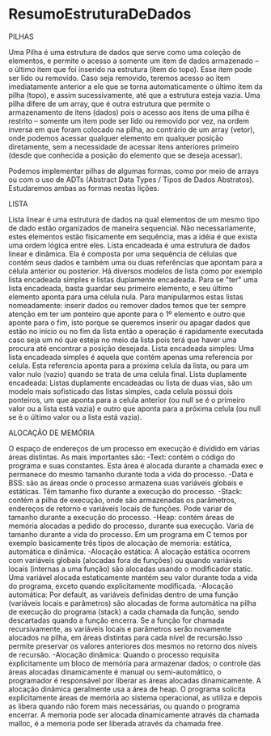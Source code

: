 # ResumoEstruturaDeDados


PILHAS

Uma Pilha é uma estrutura de dados que serve como uma coleção de elementos,  e permite o acesso a somente um item de dados armazenado – o último item que foi inserido na estrutura (item do topo). Esse item pode ser lido ou removido. Caso seja removido, teremos acesso ao item imediatamente anterior a ele que se torna automaticamente o último item da pilha (topo), e assim sucessivamente, até que a estrutura esteja vazia. 
Uma pilha difere de um array, que é outra estrutura que permite o armazenamento de itens (dados) pois o acesso aos itens de uma pilha é restrito – somente um item pode ser lido ou removido por vez, na ordem inversa em que foram colocado na pilha, ao contrário de um array (vetor), onde podemos acessar qualquer elemento em qualquer posição diretamente, sem a necessidade de acessar itens anteriores primeiro (desde que conhecida a posição do elemento que se deseja acessar).

Podemos implementar pilhas de algumas formas, como por meio de arrays ou com o uso de ADTs (Abstract Data Types / Tipos de Dados Abstratos). Estudaremos ambas as formas nestas lições.


LISTA

Lista linear é uma estrutura de dados na qual elementos de um mesmo tipo de dado estão organizados de maneira sequencial. Não necessariamente, estes elementos estão fisicamente em sequência, mas a idéia é que exista uma ordem lógica entre eles.
Lista encadeada é uma estrutura de dados linear e dinâmica. Ela é composta por uma sequência de células que contém seus dados e também uma ou duas referências que apontam para a célula anterior ou posterior. Há diversos modelos de lista como por exemplo lista encadeada simples e listas duplamente encadeada.
Para se "ter" uma lista encadeada, basta guardar seu primeiro elemento, e seu último elemento aponta para uma célula nula.
Para manipularmos estas listas nomeadamente: inserir dados ou remover dados temos que ter sempre atenção em ter um ponteiro que aponte para o 1º elemento e outro que aponte para o fim, isto porque se queremos inserir ou apagar dados que estão no inicio ou no fim da lista então a operação é rapidamente executada caso seja um nó que esteja no meio da lista pois terá que haver uma procura até encontrar a posição desejada.
Lista encadeada simples: Uma lista encadeada simples é aquela que contém apenas uma referencia por celula. Esta referencia aponta para a próxima celula da lista, ou para um valor nulo (vazio) quando se trata de uma celula final.
Lista duplamente encadeada: Listas duplamente encadeadas ou lista de duas vias, são um modelo mais sofisticado das listas simples, cada celula possui dois ponteiros, um que aponta para a celula anterior (ou null se é o primeiro valor ou a lista está vazia) e outro que aponta para a próxima celula (ou null se é o último valor ou a lista está vazia).

ALOCAÇÃO DE MEMÓRIA

O espaço de endereços de um processo em execução é dividido em várias áreas distintas. As mais importantes são:
-Text: contém o código do programa e suas constantes. Esta área é alocada durante a chamada exec e permanece do mesmo tamanho durante toda a vida do processo.
-Data e BSS: são as áreas onde o processo armazena suas variáveis globais e estáticas. Têm tamanho fixo durante a execução do processo.
-Stack: contém a pilha de execução, onde são armazenadas os parâmetros, endereços de retorno e variáveis locais de funções. Pode variar de tamanho durante a execução do processo.
-Heap: contém áreas de memória alocadas a pedido do processo, durante sua execução. Varia de tamanho durante a vida do processo.
Em um programa em C temos por exemplo basicamente três tipos de alocação de memoria: estática, automática e dinâmica.
-Alocação estática: 
  A alocação estática ocorrem com variáveis globais (alocadas fora de funções) ou quando variáveis locais (internas a uma função) são alocadas usando o modificador static. Uma variável alocada estaticamente mantém seu valor durante toda a vida do programa, exceto quando explicitamente modificada.
-Alocação automática: Por default, as variáveis definidas dentro de uma função (variáveis locais e parâmetros) são alocadas de forma automática na pilha de execução do programa (stack) a cada chamada da função, sendo descartadas quando a função encerra. Se a função for chamada recursivamente, as variáveis locais e parâmetros serão novamente alocados na pilha, em áreas distintas para cada nível de recursão.Isso permite preservar os valores anteriores dos mesmos no retorno dos níveis de recursão.
-Alocação dinâmica: Quando o processo requisita explicitamente um bloco de memória para armazenar dados; o controle das áreas alocadas dinamicamente é manual ou semi-automático, o programador é responsável por liberar as áreas alocadas dinamicamente. A alocação dinâmica geralmente usa a área de heap. O programa solicita explicitamente áreas de memória ao sistema operacional, as utiliza e depois as libera quando não forem mais necessárias, ou quando o programa encerrar. A memoria pode ser alocada dinamicamente através da chamada malloc, é a memoria pode ser liberada através da chamada free.


